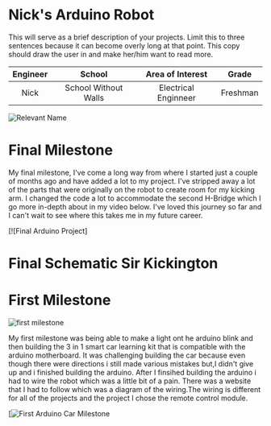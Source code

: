 # Nick's Arduino Robot
This will serve as a brief description of your projects. Limit this to three sentences because it can become overly long at that point. This copy should draw the user in and make her/him want to read more.

| **Engineer** | **School** | **Area of Interest** | **Grade** |
|:--:|:--:|:--:|:--:|
|Nick| School Without Walls| Electrical Enginneer | Freshman

![Relevant Name](https://live.staticflickr.com/65535/54124202659_095e68144d_n.jpg)

# Final Milestone

My final milestone, I've come a long way from where I started just a couple of months ago and have added a lot to my project. I've stripped away a lot of the parts that were originally on the robot to create room for my kicking arm. I changed the code a lot to accommodate the second H-Bridge which I go more in-depth about in my video below. I've loved this journey so far and I can't wait to see where this takes me in my future career.

[![Final Arduino Project]

# Final Schematic Sir Kickington 




# First Milestone 
![first milestone](https://live.staticflickr.com/65535/54184726282_c0731d9da7_n.jpg)

My first milestone was being able to make a light ont he arduino blink and then building the 3 in 1 smart car learning kit that is compatible with the arduino motherboard. It was challenging building the car because even though there were directions i still made various mistakes but,I didn't give up and i finished building the arduino. After I finsihed building the arduino i had to wire the robot which was a little bit of a pain. There was a website that I had to follow which was a diagram of the wiring.The wiring is different for all of the projects and the project I chose the remote control module.

[![First Arduino Car Milestone](https://live.staticflickr.com/65535/54185895453_96071e4788.jpg)
